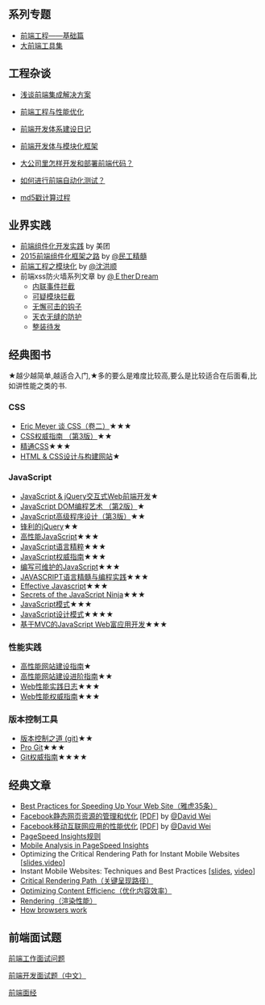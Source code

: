 

## 系列专题
- [前端工程——基础篇](https://github.com/fouber/blog/issues/10)
- [大前端工具集](https://github.com/fyuanfen/note/blob/master/article/1.md)

## 工程杂谈
- [浅谈前端集成解决方案](https://github.com/fouber/blog/issues/1)

- [前端工程与性能优化](https://github.com/fyuanfen/note/blob/master/article/2.md)
- [前端开发体系建设日记](https://github.com/fouber/blog/issues/2)
- [前端开发体与模块化框架](https://github.com/fouber/blog/issues/4)
- [大公司里怎样开发和部署前端代码？](https://github.com/fyuanfen/note/blob/master/article/6.md)
- [如何进行前端自动化测试？](https://github.com/fouber/blog/issues/7)
- [md5戳计算过程](https://github.com/fouber/blog/issues/5)

## 业界实践
- [前端组件化开发实践](http://tech.meituan.com/frontend-component-practice.html) by 美团 
- [2015前端组件化框架之路](https://github.com/xufei/blog/issues/19) by [@民工精髓](http://weibo.com/sharpmaster)
- [前端工程之模块化](http://fex.baidu.com/blog/2014/03/fis-module/) by [@沈洪顺](http://weibo.com/u/1916384703)
- 前端xss防火墙系列文章 by [@ＥtherＤream](https://github.com/zjcqoo)
	- [内联事件拦截](http://fex.baidu.com/blog/2014/06/xss-frontend-firewall-1/)
	- [可疑模块拦截](http://fex.baidu.com/blog/2014/06/xss-frontend-firewall-2/)
	- [无懈可击的钩子](http://fex.baidu.com/blog/2014/06/xss-frontend-firewall-3/)
	- [天衣无缝的防护](http://fex.baidu.com/blog/2014/06/xss-frontend-firewall-4/)
	- [整装待发](http://fex.baidu.com/blog/2014/06/xss-frontend-firewall-5)
	
## 经典图书
★越少越简单,越适合入门,★多的要么是难度比较高,要么是比较适合在后面看,比如讲性能之类的书.

### CSS
- [Eric Meyer 谈 CSS（卷二）](http://www.amazon.cn/Eric-Meyer-谈-CSS-迈耶/dp/B00170M84I/)★★★
- [CSS权威指南 （第3版）](http://book.douban.com/subject/2308234/)★★
- [精通CSS](http://book.douban.com/subject/4736167/)★★★
- [HTML & CSS设计与构建网站](http://book.douban.com/subject/21338365/)★

### JavaScript
- [JavaScript & jQuery交互式Web前端开发](http://book.douban.com/subject/26433805/)★
- [JavaScript DOM编程艺术 （第2版）](http://book.douban.com/subject/6038371/)★
- [JavaScript高级程序设计（第3版）](http://book.douban.com/subject/10546125/)★★
- [锋利的jQuery](http://book.douban.com/subject/10792216/)★★
- [高性能JavaScript](http://book.douban.com/subject/5362856/)★★★
- [JavaScript语言精粹](http://book.douban.com/subject/3590768/)★★★
- [JavaScript权威指南](http://book.douban.com/subject/10549733/)★★★
- [编写可维护的JavaScript](http://book.douban.com/subject/21792530/)★★★
- [JAVASCRIPT语言精髓与编程实践](http://book.douban.com/subject/3012828/)★★★
- [Effective Javascript](http://www.amazon.com/Effective-JavaScript-Specific-Software-Development/dp/0321812182)★★★
- [Secrets of the JavaScript Ninja](http://book.douban.com/subject/3176860/)★★★
- [JavaScript模式](http://book.douban.com/subject/11506062/)★★★
- [JavaScript设计模式](http://book.douban.com/subject/3329540/)★★★★
- [基于MVC的JavaScript Web富应用开发](http://book.douban.com/subject/10733304/)★★★

### 性能实践
- [高性能网站建设指南](https://book.douban.com/subject/3132277/)★
- [高性能网站建设进阶指南](https://book.douban.com/subject/4719162/)★★
- [Web性能实践日志](http://book.douban.com/subject/25891125/)★★★
- [Web性能权威指南](http://book.douban.com/subject/25856314/)★★★


### 版本控制工具
- [版本控制之道 (git)](http://book.douban.com/subject/4813786/)★★
- [Pro Git](http://iissnan.com/progit/)★★★
- [Git权威指南](http://book.douban.com/subject/6526452/)★★★★



## 经典文章
- [Best Practices for Speeding Up Your Web Site（雅虎35条）](https://developer.yahoo.com/performance/rules.html)
- [Facebook静态网页资源的管理和优化](http://v.youku.com/v_show/id_XMjI5OTUxMjE2.html) [[PDF](http://velocity.oreilly.com.cn/2010/ppts/VelocityChina2010Dec7StaticResource.pdf)] by [@David Wei](http://weibo.com/weixiaoliang9)
- [Facebook移动互联网应用的性能优化](http://v.youku.com/v_show/id_XMzUwOTQzMzA4.html) [[PDF](http://velocity.oreilly.com.cn/2011/ppts/MobilePerformanceVelocity2011_DavidWei.pdf)] by [@David Wei](http://weibo.com/weixiaoliang9)
- [PageSpeed Insights规则](https://developers.google.com/speed/docs/insights/rules?csw=1)
- [Mobile Analysis in PageSpeed Insights](https://developers.google.com/speed/docs/insights/mobile)
- Optimizing the Critical Rendering Path for Instant Mobile Websites [[slides](https://docs.google.com/presentation/d/1IRHyU7_crIiCjl0Gvue0WY3eY_eYvFQvSfwQouW9368/present?slide=id.p19),[video](https://www.youtube.com/watch?v=YV1nKLWoARQ)]
- Instant Mobile Websites: Techniques and Best Practices [[slides](http://storage.googleapis.com/io-2013/presentations/239-%20Instant%20Mobile%20Websites-%20Techniques%20and%20Best%20Practices.pdf), [video](https://www.youtube.com/watch?v=Bzw8-ZLpwtw)]
- [Critical Rendering Path（关键呈现路径）](https://developers.google.com/web/fundamentals/performance/critical-rendering-path/)
- [Optimizing Content Efficienc（优化内容效率）](https://developers.google.com/web/fundamentals/performance/optimizing-content-efficiency/?hl=zh-cn)
- [Rendering（渲染性能）](https://developers.google.com/web/fundamentals/performance/rendering/?hl=zh-cn)
- [How browsers work](http://taligarsiel.com/Projects/howbrowserswork1.htm)


## 前端面试题
[前端工作面试问题](https://github.com/h5bp/Front-end-Developer-Interview-Questions
)

[前端开发面试题（中文）](https://github.com/markyun/My-blog/tree/master/Front-end-Developer-Questions/Questions-and-Answers)

[前端面经](https://github.com/fyuanfen/note/blob/master/article/Front-end-Interview-questions-master.md)



